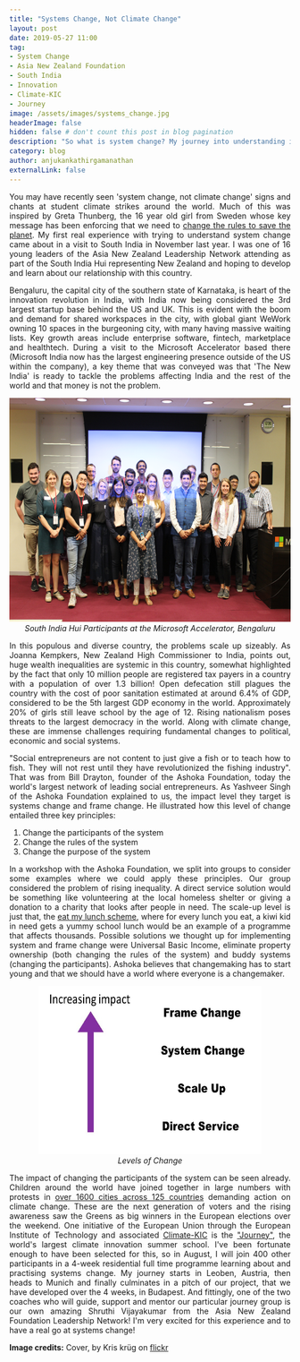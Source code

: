 ```yaml
---
title: "Systems Change, Not Climate Change"
layout: post
date: 2019-05-27 11:00
tag: 
- System Change
- Asia New Zealand Foundation
- South India
- Innovation
- Climate-KIC
- Journey
image: /assets/images/systems_change.jpg
headerImage: false
hidden: false # don't count this post in blog pagination
description: "So what is system change? My journey into understanding it..."
category: blog
author: anjukankathirgamanathan
externalLink: false
---
```

<div style="text-align: justify">


<p> You may have recently seen 'system change, not climate change' signs and chants at student climate strikes around the
world. Much of this was inspired by Greta Thunberg, the 16 year old girl from Sweden whose key message has been enforcing
that we need to <a href="https://www.ted.com/talks/greta_thunberg_school_strike_for_climate_save_the_world_by_changing_the_rules">change the rules to save the planet</a>.
My first real experience with trying to understand system change came about in a visit to South India in November last
year. I was one of 16 young leaders of the Asia New Zealand Leadership Network attending as part of the South India Hui
representing New Zealand and hoping to develop and learn about our relationship with this country. </p>

<p> Bengaluru, the capital city of the southern state of Karnataka, is heart of the innovation revolution in India, with India now being considered the 3rd largest startup base behind the US
and UK. This is evident with the boom and demand for shared workspaces in the city, with global giant WeWork owning
10 spaces in the burgeoning city, with many having massive waiting lists. Key growth areas include enterprise software, fintech, marketplace and healthtech. During a visit to the Microsoft
Accelerator based there (Microsoft India now has the largest engineering presence outside of the US within the company),
 a key theme that was conveyed was that 'The New India' is ready to tackle the problems affecting India and the rest of 
the world and that money is not the problem. </p>

</div>
<div style="text-align: center">
<img src="/assets/images/microsoft_visit_2018.JPG" width="800" height="400" />
<em>South India Hui Participants at the Microsoft Accelerator, Bengaluru</em>
</div>

<div style="text-align: justify">

<p> In this populous and diverse country, the problems scale up sizeably. As Joanna Kempkers, New Zealand High Commissioner 
to India, points out, huge wealth inequalities are systemic in this country, somewhat highlighted by the fact that only 
10 million people are registered tax payers in a country with a population of over 1.3 billion! Open defecation still 
plagues the country with the cost of poor sanitation estimated at around 6.4% of GDP, considered to be the 5th largest
GDP economy in the world. Approximately 20% of girls still leave school by the age of 12. Rising nationalism poses threats
to the largest democracy in the world. Along with climate change, these are immense challenges requiring fundamental 
changes to political, economic and social systems. </p>

<p> "Social entrepreneurs are not content to just give a fish or to teach how to fish. They will not rest until they have
revolutionized the fishing industry". That was from Bill Drayton, founder of the Ashoka Foundation, today the world's largest
network of leading social entrepreneurs. As Yashveer Singh of the Ashoka Foundation explained to us, the impact level 
they target is systems change and frame change. He illustrated how this level of change entailed three key principles: </p>
<ol>
	<li>Change the participants of the system</li>
	<li>Change the rules of the system</li>
	<li>Change the purpose of the system</li>
</ol>	

<p> In a workshop with the Ashoka Foundation, we split into groups to consider some examples where we could apply these principles. Our group considered the problem of
rising inequality. A direct service solution would be something like volunteering at the local homeless shelter or giving 
a donation to a charity that looks after people in need. The scale-up level is just that, the <a href="https://www.eatmylunch.nz/">eat my lunch scheme</a>, 
where for every lunch you eat, a kiwi kid in need gets a yummy school lunch would be an example of a programme that affects
thousands. Possible solutions we thought up for implementing system and frame change were Universal Basic Income, 
eliminate property ownership (both changing the rules of the system) and buddy systems (changing the participants). Ashoka
believes that changemaking has to start young and that we should have a world where everyone is a changemaker. </p>

</div>

<div style="text-align: center">

<img src="/assets/images/levels_of_change.jpg" width="400" height="300" />
<br>
<em>Levels of Change</em>

</div>

<div style="text-align: justify">

<p> The impact of changing the participants of the system can be seen already. Children around the world have joined together
in large numbers with protests in <a href="http://time.com/5595365/global-climate-strikes-greta-thunberg/">over 1600 cities across 125 countries</a> demanding
action on climate change. These are the next generation of voters and the rising awareness saw the Greens as big winners in the European elections over the weekend. One 
initiative of the European Union through the European Institute of Technology and associated <a href="https://www.climate-kic.org/">Climate-KIC</a> is the 
<a href="https://journey.climate-kic.org/">"Journey"</a>, the world's largest climate innovation summer school. I've been fortunate enough to have been selected for this, so in August, I will 
join 400 other participants in a 4-week residential full time programme learning about and practising systems change. My journey starts in Leoben, Austria, 
then heads to Munich and finally culminates in a pitch of our project, that we have developed over the 4 weeks, in Budapest. And fittingly, one of the two coaches who will
guide, support and mentor our particular journey group is our own amazing Shruthi Vijayakumar from the Asia New Zealand Foundation Leadership Network! I'm 
very excited for this experience and to have a real go at systems change! </p>

</div>

**Image credits:** Cover, by Kris kr&uuml;g on [flickr](https://www.flickr.com/photos/kk/4195801110)